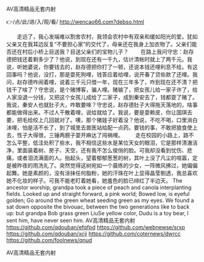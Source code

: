 
AV高清精品无套内射




👉/点/此/进/入/观/看/ http://wencao66.com?debso.html




　　走远了，我心发端难以割舍农村，我领会农村中有双亲和缓如阳光的爱。犹如父亲又在我耳边反复“不要担心家”的交代了，母亲还在我身上加衣物了。父亲们能否还在村后小桥上目送我？目送父亲们的宝物儿子？
　　在路上我问守忠：赵存德把钱还着剩多少了？他说，到现在还有一千九，估计清帐时就上了两千元。我说，听她婆说，你要钱去的，赵存德把你打了一顿，还说本钱还哩利息不给。有这回事吗？他说，没打，那是耍死狗哩，钱答应着给哩，说开春了贷些款了还哩。我问，赵存德咋闹着哩，说着三千元只借一年，现在三年多了，咋到现在还不清？把钱干了啥了？守忠说，是个赌博客，骗人哩。赌输了，把女孩儿给一家子许了，给人家没退一分钱，又把这个女孩儿成给了二家子，成到秦安去了，钱都耍了赌了。我说，秦安人也就肚子大，咋敢要唻？守忠说，赵存德肚子大得拖天落地的，啥事都能做得出来。不过人干散着哩，说给就给了。我说，要是耍赖皮，你让国琪去要，把毛给绞上几回就对了。噢，那个猪娃子好着没？他说，不吃不喝，口里淌白沫哩，怕是活不长了，到了城里去兽医站给配一点药。要钱的事，不敢把狼食使上去，性子大得很，三锤两膀子耍开麻达了闯祸哩。
　　走在校园的小路上，路不怎么平整，低洼处积了些水，我不相信这些水是某位天女的眼泪，它是那样清澈洁净，里面装着树、房子、天空，还有我不怎么俊俏的脸。可我却没看到忧伤、悲痛，或者泪流满面的人。抬起头，望着郁郁葱葱的树，其叶上没了凡尘的喧嚣，定是被昨夜的雨洗礼了。突然觉得这树宛如一个晨练的少女，一阵微风拂过，她偏偏起舞。她是素颜的，没有涂抹任何脂粉，她的汗珠在叶上显得晶莹剔透，我总喜欢她不化妆的样子。可我不能老盯着她看，她羞色的脸已绯红了半边天。
The ancestor worship, grandpa took a piece of peach and canola interplanting fields.
Looked up and straight forward, a pink world;
Bowed low, is eyeful golden;
Go around the green wheat seeding green as my eyes.
We found a sat down opposite the bivouac, between the two generations like to back up: but grandpa Bob grass green LiuSe yellow color,
Dudu is a toy bear, I sent him, have never seen him.
AV高清精品无套内射 https://github.com/qdouban/efqfpd
https://github.com/webnewse/srxp
https://github.com/qdouban/xcji
https://github.com/coternews/dwrcc
https://github.com/foolnews/qnud





AV高清精品无套内射
